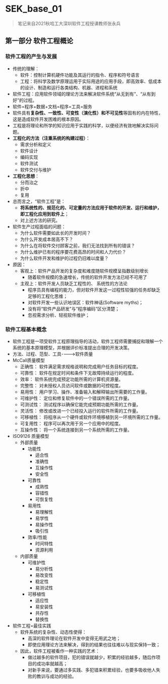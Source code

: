 # SEK_base_01

> 笔记来自2021秋哈工大深圳软件工程授课教师张永兵
## 第一部分 软件工程概论
### 软件工程的产生与发展

- 传统的理解：
    - 软件：控制计算机硬件功能及其运行的指令、程序和符号语言
    - 工程：将科学及数学原理运用于实际用途的应用手段，即高效率、低成本的设计、制造和运行各类结构、机器、进程和系统
- 软件工程：应用软件领域的理论方法来解决软件系统“从无到有”、“从有到好”的过程。
- 软件=程序+数据+文档=程序=工具=服务
- 软件具有**复杂性、一致性、可变性（演化性）和不可见性**等固有的内在特性，这是造成软件开发困难的根本原因。
- 工程是将理论和所学的知识应用于实践的科学，以便经济有效地解决实际问题。
- **工程化的方法（注重系统的构建过程）**：
    - 需求分析和定义
    - 软件设计
    - 编码实现
    - 软件测试
    - 软件交付与维护
- **工程化思想**：
    - 分而治之
    - 折中
    - 复用
- 总而言之，“软件工程”是：
    - **将系统性的、规范化的、可定量的方法应用于软件的开发、运行和维护，即工程化应用到软件上**；
    - 对上述方法的研究。
- 软件生产过程面临的问题：
    - 为什么软件需要如此长的开发时间？
    - 为什么开发成本居高不下？
    - 为什么在将软件交付顾客之前，我们无法找到所有的错误？
    - 为什么维护已有的程序要花费高昂的时间和人力代价？
    - 为什么软件开发和维护的过程仍旧难以度量？
- 原因：
    - 客观上：软件产品开发的复杂度和难度随软件规模呈指数级别增长
        - 随着软件规模的急速增长，传统的软件开发方法已经不可用了
    - 主观上：软件开发人员缺乏工程性的、 系统性的方法论
        - 程序员具有编程的能力，但对软件开发这一过程性较强的任务却缺乏足够的工程化思维；
        - 对软件开发一些认识地误区：软件神话(Software myths)；
        - 没有将“软件产品研发”与“程序编码”区分清楚；
        - 忽视需求分析、轻视软件维护；

### 软件工程基本概念
- 软件工程是一项受软件工程原理指导的活动，软件工程师需要捕捉和理解一个系统的基本原理模型，并根据评价标准提出合理的开发决策。
- 方法、过程、范型、工具---->软件质量
- McCall质量模型
    - 正确性： 软件满足需求规格说明和完成用户任务目标的程度。
    - 可靠性： 软件在规定时间和条件下无故障持续运行的程度。
    - 效率： 软件系统完成预定功能所需的计算机资源量。
    - 完整性： 对未授权人员访问软件或数据的可控程度。
    - 易用性： 用户学习、操作、准备输入和解释输出所需要的工作量。
    - 可维护性： 定位和修复软件中的一个错误所需的工作量。
    - 可测试性： 测试程序以确保它能完成预期功能所需的工作量。
    - 灵活性： 修改或改进一个已经投入运行的软件所需的工作量。
    - 可移植性： 将程序从一个硬件或软件环境移植到另一环境所需的工作量。
    - 可复用性： 程序可以再次用于另一个应用中的程度。
    - 互操作性： 将一个系统连接到另一个系统所需的工作量。
- ISO9126 质量模型
    - 外部质量
        - 功能性
            - 适合性
            - 准确性
            - 互操作性
            - 安全性
        - 可靠性
            - 成熟性
            - 容错性
            - 可恢复性
        - 易用性
            - 易理解性
            - 易学性
            - 易操作性
            - 吸引性
        - 效率/性能
            - 时间特性
            - 资源利用
    - 内部质量
        - 可维护性
            - 易分析性
            - 易改变性
            - 稳定性
            - 易测试性
        - 可移植性
            - 适应性
            - 易安装性
            - 共存性
            - 替换性
- 软件工程=最佳实践
    - 软件系统的复杂性、动态性使得：
        -  高深的软件理论在软件开发中变得无用武之地；
        -  即使应用理论方法来解决，得到的结果也往往难以与现实保持一致；
    -  因此，软件工程被看作一种实践的艺术：
        - 做过越多的软件项目，犯的错误就越少，积累的经验越多，随后作项目的成功率就越高；
        -  对新手来说，要通过多实践、多犯错来积累经验，也要多吸收他人失败的教训与成功的经验。



